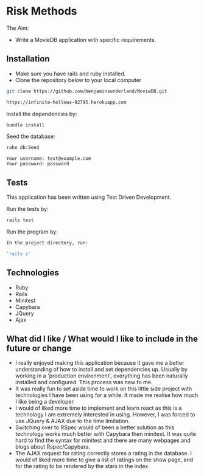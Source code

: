 # Risk Methods

The Aim:

- Write a MovieDB application with specific requirements.

## Installation

* Make sure you have rails and ruby installed.
* Clone the repository below to your local computer

```sh
git clone https://github.com/benjaminsunderland/MovieDB.git
```

```sh
https://infinite-hollows-92795.herokuapp.com
```

Install the dependencies by:

```sh
bundle install
```

Seed the database:

```sh
rake db:Seed
```

```
Your username: test@example.com
Your password: password
```

## Tests

This application has been written using Test Driven Development.

Run the tests by:

```sh
rails test
```

Run the program by:

```sh
In the project directory, run:

'rails s'
```

## Technologies

* Ruby
* Rails
* Minitest
* Capybara
* JQuery
* Ajax

##  What did I like / What would I like to include in the future or change

- I really enjoyed making this application because it gave me a better understanding of how to install and set dependencies up. Usually by working in a 'production environment', everything has been naturally installed and configured. This process was new to me.
- It was really fun to set aside time to work on this little side project with technologies I have been using for a while. It made me realise how much I like being a developer.
- I would of liked more time to implement and learn react as this is a technology I am extremely interested in using. However, I was forced to use JQuery & AJAX due to the time limitation.
- Switching over to RSpec would of been a better solution as this technology works much better with Capybara then minitest. It was quite hard to find the syntax for minitest and there are many webpages and blogs about Rspec/Capybara.
- The AJAX request for rating correctly stores a rating in the database. I would of liked more time to give a list of ratings on the show page, and for the rating to be rendered by the stars in the index.
